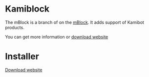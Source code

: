 # Kamiblock

The mBlock is a branch of on the [mBlock](https://github.com/Makeblock-official/mBlock). It adds support of Kamibot products.

You can get more information or [download website](http://kamibot.com/lib/kamiblock-app/)

# Installer

[Download website](http://kamibot.com/lib/kamiblock-app/)

